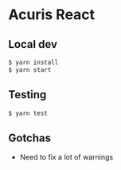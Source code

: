 # Acuris React

## Local dev

```bash
$ yarn install
$ yarn start
```

## Testing

```bash
$ yarn test
```

## Gotchas

- Need to fix a lot of warnings
